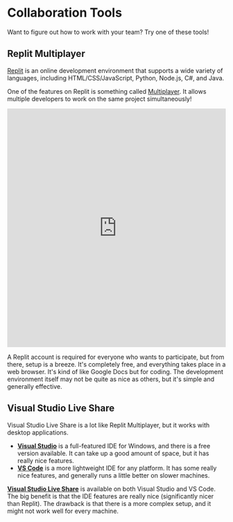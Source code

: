 # Collaboration Tools
Want to figure out how to work with your team? Try one of these tools!

## Replit Multiplayer
[Replit](https://replit.com) is an online development environment that supports a wide variety of languages, including HTML/CSS/JavaScript, Python, Node.js, C#, and Java.

One of the features on Replit is something called [Multiplayer](https://replit.com/site/multiplayer). It allows multiple developers to work on the same project simultaneously!

<iframe width="100%" height="550px" src="https://www.youtube.com/embed/kO0EJJcuW1k" frameborder="0" allow="accelerometer; autoplay; clipboard-write; encrypted-media; gyroscope; picture-in-picture" allowfullscreen></iframe>

A Replit account is required for everyone who wants to participate, but from there, setup is a breeze. It's completely free, and everything takes place in a web browser. It's kind of like Google Docs but for coding. The development environment itself may not be quite as nice as others, but it's simple and generally effective.

## Visual Studio Live Share
Visual Studio Live Share is a lot like Replit Multiplayer, but it works with desktop applications.

- **[Visual Studio](https://visualstudio.microsoft.com/)** is a full-featured IDE for Windows, and there is a free version available. It can take up a good amount of space, but it has really nice features.
- **[VS Code](https://code.visualstudio.com/)** is a more lightweight IDE for any platform. It has some really nice features, and generally runs a little better on slower machines.

**[Visual Studio Live Share](https://visualstudio.microsoft.com/services/live-share/)** is available on both Visual Studio and VS Code. The big benefit is that the IDE features are really nice (significantly nicer than Replit). The drawback is that there is a more complex setup, and it might not work well for every machine.
